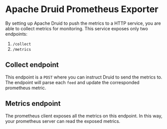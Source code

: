 # Apache Druid Prometheus Exporter

By setting up Apache Druid to push the metrics to a HTTP service, you are able to collect metrics for monitoring. This service exposes only two endpoints:

1. `/collect`
2. `/metrics`

## Collect endpoint

This endpoint is a `POST` where you can instruct Druid to send the metrics to. The endpoint will parse each `feed` and update the corresponded prometheus metric.

## Metrics endpoint

The prometheus client exposes all the metrics on this endpoint. In this way, your prometheus server can read the exposed metrics.
